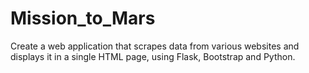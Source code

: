 # Mission_to_Mars
Create a web application that scrapes data from various websites and displays it in a single HTML page, using Flask, Bootstrap and Python.
